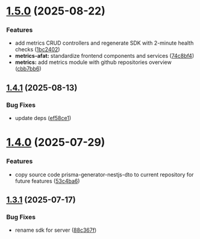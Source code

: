 # [1.5.0](https://github.com/site15/site15.ru/compare/rest-sdk-v1.4.1...rest-sdk-v1.5.0) (2025-08-22)

### Features

- add metrics CRUD controllers and regenerate SDK with 2-minute health checks ([1bc2402](https://github.com/site15/site15.ru/commit/1bc2402b29a5b49ce6afb2fc813dfcd71db7ab15))
- **metrics-afat:** standardize frontend components and services ([74c8bf4](https://github.com/site15/site15.ru/commit/74c8bf41e3296e8975a5c2b7e16d1aec8ad48af4))
- **metrics:** add metrics module with github repositories overview ([cbb7bb6](https://github.com/site15/site15.ru/commit/cbb7bb63d91e828d1c9178d37b839a9ba71872bb))

## [1.4.1](https://github.com/site15/site15.ru/compare/rest-sdk-v1.4.0...rest-sdk-v1.4.1) (2025-08-13)

### Bug Fixes

- update deps ([ef58ce1](https://github.com/site15/site15.ru/commit/ef58ce10b9a485e3f255f9690b6708fa5fc7d11e))

# [1.4.0](https://github.com/site15/site15.ru/compare/rest-sdk-v1.3.1...rest-sdk-v1.4.0) (2025-07-29)

### Features

- copy source code prisma-generator-nestjs-dto to current repository for future features ([53c4ba6](https://github.com/site15/site15.ru/commit/53c4ba6806c8b3ebf1e65c60d38ad49e501a918d))

## [1.3.1](https://github.com/site15/site15.ru/compare/rest-sdk-v1.3.0...rest-sdk-v1.3.1) (2025-07-17)

### Bug Fixes

- rename sdk for server ([88c367f](https://github.com/site15/site15.ru/commit/88c367f7fc90574b7bc3e8de7e18961330832609))
